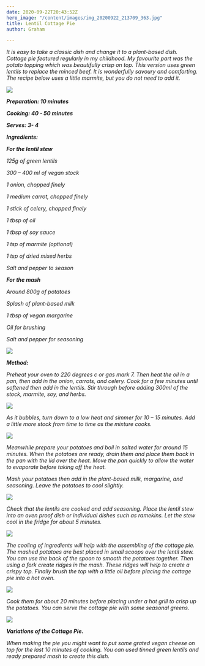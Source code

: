 ```yaml
---
date: 2020-09-22T20:43:52Z
hero_image: "/content/images/img_20200922_213709_363.jpg"
title: Lentil Cottage Pie
author: Graham

---
```

_It is easy to take a classic dish and change it to a plant-based dish. Cottage pie featured regularly in my childhood. My favourite part was the potato topping which was beautifully crisp on top. This version uses green lentils to replace the minced beef. It is wonderfully savoury and comforting. The recipe below uses a little marmite, but you do not need to add it._

![](/content/images/img_20200922_213709_359.jpg)

**_Preparation: 10 minutes_**

**_Cooking: 40 - 50 minutes_**

**_Serves: 3- 4_**

**_Ingredients:_**

**_For the lentil stew_**

_125g of green lentils_

_300 – 400 ml of vegan stock_

_1 onion, chopped finely_

_1 medium carrot, chopped finely_

_1 stick of celery, chopped finely_

_1 tbsp of oil_

_1 tbsp of soy sauce_

_1 tsp of marmite (optional)_

_1 tsp of dried mixed herbs_

_Salt and pepper to season_

**_For the mash_**

_Around 800g of potatoes_

_Splash of plant-based milk_

_1 tbsp of vegan margarine_

_Oil for brushing_

_Salt and pepper for seasoning_

![](/content/images/img_20200919_180749.jpg)

**_Method:_**

_Preheat your oven to 220 degrees c or gas mark 7. Then heat the oil in a pan, then add in the onion, carrots, and celery. Cook for a few minutes until softened then add in the lentils. Stir through before adding 300ml of the stock, marmite, soy, and herbs._

![](/content/images/img_20200919_182123.jpg)

_As it bubbles, turn down to a low heat and simmer for 10 – 15 minutes. Add a little more stock from time to time as the mixture cooks._

![](/content/images/img_20200919_184749.jpg)

_Meanwhile prepare your potatoes and boil in salted water for around 15 minutes. When the potatoes are ready, drain them and place them back in the pan with the lid over the heat. Move the pan quickly to allow the water to evaporate before taking off the heat._

_Mash your potatoes then add in the plant-based milk, margarine, and seasoning. Leave the potatoes to cool slightly._

![](/content/images/img_20200919_185110.jpg)

_Check that the lentils are cooked and add seasoning. Place the lentil stew into an oven proof dish or individual dishes such as ramekins. Let the stew cool in the fridge for about 5 minutes._

![](/content/images/img_20200919_190116.jpg)

_The cooling of ingredients will help with the assembling of the cottage pie. The mashed potatoes are best placed in small scoops over the lentil stew. You can use the back of the spoon to smooth the potatoes together. Then using a fork create ridges in the mash. These ridges will help to create a crispy top. Finally brush the top with a little oil before placing the cottage pie into a hot oven._

![](/content/images/img_20200919_190618.jpg)

_Cook them for about 20 minutes before placing under a hot grill to crisp up the potatoes. You can serve the cottage pie with some seasonal greens._

![](/content/images/img_20200922_213709_363.jpg)

**_Variations of the Cottage Pie._**

_When making the pie you might want to put some grated vegan cheese on top for the last 10 minutes of cooking. You can used tinned green lentils and ready prepared mash to create this dish._